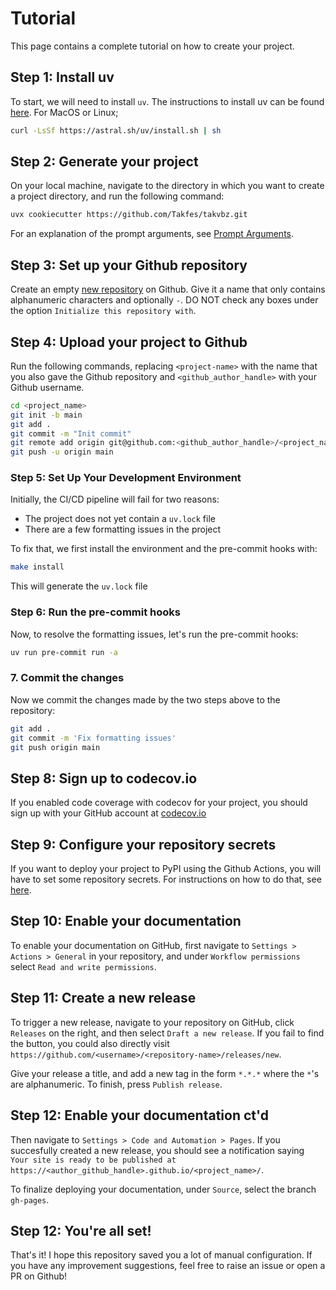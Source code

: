 # Tutorial

This page contains a complete tutorial on how to create your project.

## Step 1: Install uv

To start, we will need to install `uv`. The instructions to install uv can be found
[here](https://docs.astral.sh/uv/#getting-started). For MacOS or Linux;

```bash
curl -LsSf https://astral.sh/uv/install.sh | sh
```

## Step 2: Generate your project

On your local machine, navigate to the directory in which you want to
create a project directory, and run the following command:

```bash
uvx cookiecutter https://github.com/Takfes/takvbz.git
```

For an explanation of the prompt arguments, see
[Prompt Arguments](../prompt_arguments).

## Step 3: Set up your Github repository

Create an empty [new repository](https://github.com/new) on Github. Give
it a name that only contains alphanumeric characters and optionally `-`.
DO NOT check any boxes under the option `Initialize this repository
with`.

## Step 4: Upload your project to Github

Run the following commands, replacing `<project-name>` with the name
that you also gave the Github repository and `<github_author_handle>`
with your Github username.

```bash
cd <project_name>
git init -b main
git add .
git commit -m "Init commit"
git remote add origin git@github.com:<github_author_handle>/<project_name>.git
git push -u origin main
```

### Step 5: Set Up Your Development Environment

Initially, the CI/CD pipeline will fail for two reasons:

- The project does not yet contain a `uv.lock` file
- There are a few formatting issues in the project

To fix that, we first install the environment and the pre-commit hooks with:

```bash
make install
```

This will generate the `uv.lock` file

### Step 6: Run the pre-commit hooks

Now, to resolve the formatting issues, let's run the pre-commit hooks:

```bash
uv run pre-commit run -a
```

### 7. Commit the changes

Now we commit the changes made by the two steps above to the repository:

```bash
git add .
git commit -m 'Fix formatting issues'
git push origin main
```

## Step 8: Sign up to codecov.io

If you enabled code coverage with codecov for your project, you should sign up with your GitHub account at [codecov.io](https://about.codecov.io/language/python/)

## Step 9: Configure your repository secrets

If you want to deploy your project to PyPI using the
Github Actions, you will have to set some repository secrets. For
instructions on how to do that, see [here](./features/publishing.md#set-up-for-pypi).

## Step 10: Enable your documentation

To enable your documentation on GitHub, first navigate to `Settings > Actions > General` in your repository, and under `Workflow permissions` select `Read and write permissions`.

## Step 11: Create a new release

To trigger a new release, navigate to your repository on GitHub, click `Releases` on the right, and then select `Draft
a new release`. If you fail to find the button, you could also directly visit
`https://github.com/<username>/<repository-name>/releases/new`.

Give your release a title, and add a new tag in the form `*.*.*` where the
`*`'s are alphanumeric. To finish, press `Publish release`.

## Step 12: Enable your documentation ct'd

Then navigate to `Settings > Code and Automation > Pages`. If you succesfully created a new release,
you should see a notification saying ` Your site is ready to be published at https://<author_github_handle>.github.io/<project_name>/`.

To finalize deploying your documentation, under `Source`, select the branch `gh-pages`.

## Step 12: You're all set!

That's it! I hope this repository saved you a lot of manual configuration. If you have any improvement suggestions, feel
free to raise an issue or open a PR on Github!
